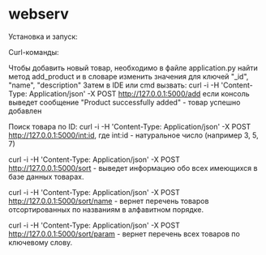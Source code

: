 # webserv

Установка и запуск: 




Curl-команды: 

Чтобы добавить новый товар, необходимо в файле application.py найти метод add_product и в словаре изменить значения для ключей "_id", "name", "description"
Затем в IDE или cmd вызвать:
curl -i -H 'Content-Type: Application/json' -X POST http://127.0.0.1:5000/add
если консоль выведет сообщение "Product successfully added" - товар успешно добавлен

Поиск товара по ID: 
curl -i -H 'Content-Type: Application/json' -X POST http://127.0.0.1:5000/int:id, где int:id - натуральное число (например 3, 5, 7)

curl -i -H 'Content-Type: Application/json' -X POST http://127.0.0.1:5000/sort - выведет информацию обо всех имеющихся в базе данных товарах.

curl -i -H 'Content-Type: Application/json' -X POST http://127.0.0.1:5000/sort/name - вернет перечень товаров отсортированных по названиям в алфавитном порядке.

curl -i -H 'Content-Type: Application/json' -X POST http://127.0.0.1:5000/sort/param - вернет перечень всех товаров по ключевому слову. 
